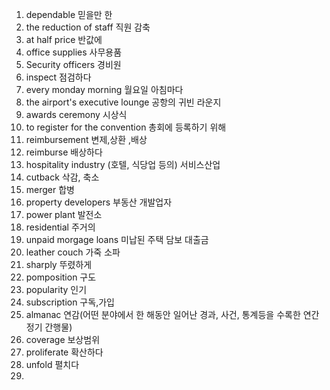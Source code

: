 1. dependable 믿을만 한
2. the reduction of staff  직원 감축
3. at half price 반값에
4. office supplies 사무용품
5. Security officers 경비원
6. inspect 점검하다
7. every monday morning 월요일 아침마다
8. the airport's executive lounge 공항의 귀빈 라운지
9. awards ceremony 시상식
10. to register for the convention 총회에 등록하기 위해 
11. reimbursement 변제,상환 ,배상
12. reimburse 배상하다
13. hospitality industry (호텔, 식당업 등의) 서비스산업
14. cutback 삭감, 축소
15. merger 합병
16. property developers 부동산 개발업자 
17. power plant 발전소
18. residential 주거의 
19. unpaid morgage loans 미납된 주택 담보 대출금
20. leather couch 가죽 소파
21. sharply 뚜렸하게
22. pomposition 구도
23. popularity 인기
24. subscription 구독,가입
25. almanac 연감(어떤 분야에서 한 해동안 일어난 경과, 사건, 통계등을 수록한 연간 정기 간행물)
26. coverage 보상범위
27. proliferate 확산하다
28. unfold 펼치다
29.  
